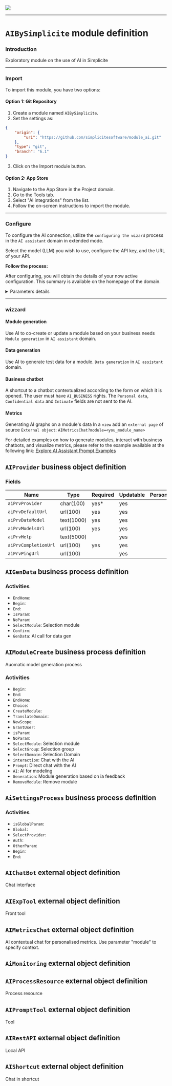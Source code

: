 <!--
 ___ _            _ _    _ _    __
/ __(_)_ __  _ __| (_)__(_) |_ /_/
\__ \ | '  \| '_ \ | / _| |  _/ -_)
|___/_|_|_|_| .__/_|_\__|_|\__\___|
            |_| 
-->
![](https://platform.simplicite.io/logos/standard/logo250.png)
* * *

`AIBySimplicite` module definition
==================================

### Introduction
Exploratory module on the use of AI in Simplicite

---

### Import
To import this module, you have two options:

#### Option 1: Git Repository

1. Create a module named `AIBySimplicite`.
2. Set the settings as:
```json
{
	"origin": {
		"uri": "https://github.com/simplicitesoftware/module_ai.git"
	},
	"type": "git",
	"branch": "6.1"
}
```
3. Click on the Import module button.

#### Option 2: App Store

1. Navigate to the App Store in the Project domain.
2. Go to the Tools tab.
3. Select "AI integrations" from the list.
4. Follow the on-screen instructions to import the module.

---

### Configure
To configure the AI connection, utilize the `configuring the wizard` process in the `AI assistant` domain in extended mode.

Select the model (LLM) you wish to use, configure the API key, and the URL of your API.

**Follow the process:**

After configuring, you will obtain the details of your now active configuration. This summary is available on the homepage of the domain.

<details>
  <summary>Parameters details</summary>

##### hist_depth
Defines the number of messages in the history used for the context. The greater this number, the more tokens the request uses, but the more relevant is the response.

##### max_token
*optional*  
Limits the number of tokens in the AI response.

###### default_max_token
Maximum number of tokens in a usual context.

###### code_max_token
Maximum number of tokens for technical calls.

</details>

---

### wizzard
#### Module generation
Use AI to co-create or update a module based on your business needs
`Module generation` in `AI assistant` domain.

#### Data generation
Use AI to generate test data for a module.
`Data generation` in `AI assistant` domain.

#### Business chatbot
A shortcut to a chatbot contextualized according to the form on which it is opened.
The user must have `AI_BUSINESS` rights.
The `Personal data`, `Confidential data` and `Intimate` fields are not sent to the AI.


#### Metrics
Generating AI graphs on a module's data
In a `view` add an `external page` of source `External object`: `AIMetricsChat?module=<you_module_name>`

For detailed examples on how to generate modules, interact with business chatbots, and visualize metrics, please refer to the example available at the following link:
[Explore AI Assistant Prompt Examples](https://github.com/simplicitesoftware/module_ai/blob/51425242c08e8f224ecc8d15ebcd80ca8b205d4c/EXAMPLE.md)

`AIProvider` business object definition
---------------------------------------



### Fields

| Name                                                         | Type                                     | Required | Updatable | Personal | Description                                                                      |
|--------------------------------------------------------------|------------------------------------------|----------|-----------|----------|----------------------------------------------------------------------------------|
| `aiPrvProvider`                                              | char(100)                                | yes*     | yes       |          | -                                                                                |
| `aiPrvDefaultUrl`                                            | url(100)                                 | yes      | yes       |          | -                                                                                |
| `aiPrvDataModel`                                             | text(1000)                               | yes      | yes       |          | -                                                                                |
| `aiPrvModelsUrl`                                             | url(100)                                 | yes      | yes       |          | -                                                                                |
| `aiPrvHelp`                                                  | text(5000)                               |          | yes       |          | -                                                                                |
| `aiPrvCompletionUrl`                                         | url(100)                                 | yes      | yes       |          | -                                                                                |
| `aiPrvPingUrl`                                               | url(100)                                 |          | yes       |          | -                                                                                |

`AIGenData` business process definition
---------------------------------------



### Activities

* `EndHome`: 
* `Begin`: 
* `End`: 
* `IsParam`: 
* `NoParam`: 
* `SelectModule`: Selection module
* `Confirm`: 
* `GenData`: AI call for data gen

`AIModuleCreate` business process definition
--------------------------------------------

Auomatic model generation process

### Activities

* `Begin`: 
* `End`: 
* `EndHome`: 
* `Choice`: 
* `CreateModule`: 
* `TranslateDomain`: 
* `NewScope`: 
* `GrantUser`: 
* `isParam`: 
* `NoParam`: 
* `SelectModule`: Selection module
* `SelectGroup`: Selection group
* `SelectDomain`: Selection Domain
* `interaction`: Chat with the AI
* `Prompt`: Direct chat with the AI
* `AI`: AI for modeling
* `Generation`: Module generation based on ia feedback
* `RemoveModule`: Remove module

`AiSettingsProcess` business process definition
-----------------------------------------------



### Activities

* `isGlobalParam`: 
* `Global`: 
* `SelectProvider`: 
* `Auth`: 
* `OtherParam`: 
* `Begin`: 
* `End`: 

`AIChatBot` external object definition
--------------------------------------

Chat interface


`AIExpTool` external object definition
--------------------------------------

Front tool


`AIMetricsChat` external object definition
------------------------------------------

AI contextual chat for personalised metrics. 
Use parameter "module" to specify context.


`AiMonitoring` external object definition
-----------------------------------------




`AIProcessResource` external object definition
----------------------------------------------

Process resource


`AIPromptTool` external object definition
-----------------------------------------

Tool


`AIRestAPI` external object definition
--------------------------------------

Local API


`AIShortcut` external object definition
---------------------------------------

Chat in shortcut


